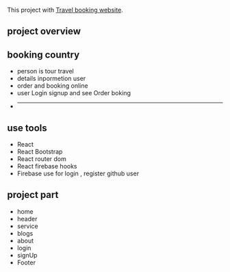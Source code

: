 

This project  with [Travel booking website](https://travel-booking-d22b6.web.app/).

## project overview
## booking country
* person is tour travel
* details inpormetion user
* order and booking online
* user Login signup and see Order boking
* -----------------------
## use tools
* React 
* React Bootstrap
* React router dom
* React firebase hooks
* Firebase use for login , register github user 
  
 ## project part
 * home 
 * header
 * service
 * blogs
 * about
 * login
 * signUp
 * Footer 

